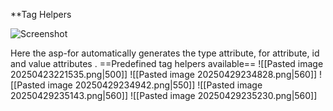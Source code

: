 **Tag Helpers


![Screenshot](20250423221400.png|600)

Here the asp-for automatically generates the type attribute, for attribute, id and value attributes .
==Predefined tag helpers available==
![[Pasted image 20250423221535.png|500]]
![[Pasted image 20250429234828.png|560]]
![[Pasted image 20250429234942.png|550]]
![[Pasted image 20250429235143.png|560]]
![[Pasted image 20250429235230.png|560]]

